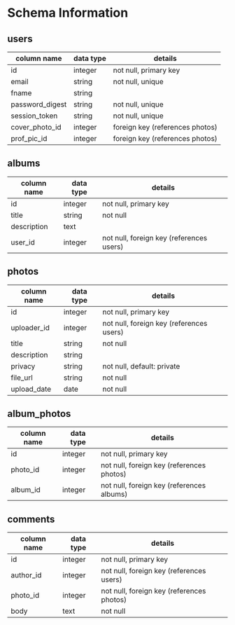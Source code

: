 # Schema Information

## users
column name     | data type | details
----------------|-----------|-----------------------
id              | integer   | not null, primary key
email           | string    | not null, unique
fname           | string    |
password_digest | string    | not null, unique
session_token   | string    | not null, unique
cover_photo_id  | integer   | foreign key (references photos)
prof_pic_id     | integer   | foreign key (references photos)

## albums
column name     | data type | details
----------------|-----------|-----------------------
id              | integer   | not null, primary key
title           | string    | not null
description     | text      |
user_id         | integer   | not null, foreign key (references users)

## photos
column name | data type | details
------------|-----------|-----------------------
id          | integer   | not null, primary key
uploader_id | integer   | not null, foreign key (references users)
title       | string    | not null
description | string    |
privacy     | string    | not null, default: private
file_url    | string    | not null
upload_date | date      | not null

## album_photos
column name | data type | details
------------|-----------|-----------------------
id          | integer   | not null, primary key
photo_id    | integer   | not null, foreign key (references photos)
album_id    | integer   | not null, foreign key (references albums)

## comments
column name | data type | details
------------|-----------|-----------------------
id          | integer   | not null, primary key
author_id   | integer   | not null, foreign key (references users)
photo_id    | integer   | not null, foreign key (references photos)
body        | text      | not null

